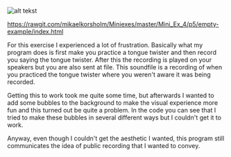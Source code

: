 ![alt tekst](https://github.com/mikaelkorsholm/Miniexes/blob/master/Mini_Ex_4/p5/Udklip.PNG?raw=true)

https://rawgit.com/mikaelkorsholm/Miniexes/master/Mini_Ex_4/p5/empty-example/index.html

For this exercise I experienced a lot of frustration. Basically what my program does is first make you practice a tongue twister and then record you saying the tongue twister. After this the recording is played on your speakers but you are also sent at file. This soundfile is a recording of when you practiced the tongue twister where you weren't aware it was being recorded. 

Getting this to work took me quite some time, but afterwards I wanted to add some bubbles to the background to make the visual experience more fun and this turned out be quite a problem. In the code you can see that I tried to make these bubbles in several different ways but I couldn't get it to work. 

Anyway, even though I couldn't get the aesthetic I wanted, this program still communicates the idea of public recording that I wanted to convey. 


